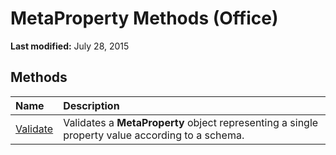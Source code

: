 
# MetaProperty Methods (Office)

 **Last modified:** July 28, 2015


## Methods



|**Name**|**Description**|
|:-----|:-----|
| [Validate](e8037c82-a9bd-936f-fbf1-03c35d83685b.md)|Validates a  **MetaProperty** object representing a single property value according to a schema.|
